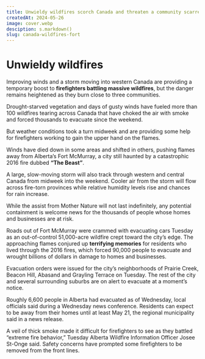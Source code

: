 ```yaml
---
title: Unwieldy wildfires scorch Canada and threaten a community scarred by past catastrophe
createdAt: 2024-05-26
image: cover.webp
desciption: s.markdown()
slug: canada-wildfires-fort
---
```


# Unwieldy wildfires

Improving winds and a storm moving into western Canada are providing a temporary boost to **firefighters battling massive wildfires**, but the danger remains heightened as they burn close to three communities.

Drought-starved vegetation and days of gusty winds have fueled more than 100 wildfires tearing across Canada that have choked the air with smoke and forced thousands to evacuate since the weekend.

But weather conditions took a turn midweek and are providing some help for firefighters working to gain the upper hand on the flames.

Winds have died down in some areas and shifted in others, pushing flames away from Alberta’s Fort McMurray, a city still haunted by a catastrophic 2016 fire dubbed **“The Beast”**.

A large, slow-moving storm will also track through western and central Canada from midweek into the weekend. Cooler air from the storm will flow across fire-torn provinces while relative humidity levels rise and chances for rain increase.

While the assist from Mother Nature will not last indefinitely, any potential containment is welcome news for the thousands of people whose homes and businesses are at risk.

Roads out of Fort McMurray were crammed with evacuating cars Tuesday as an out-of-control 51,000-acre wildfire crept toward the city’s edge. The approaching flames conjured up **terrifying memories** for residents who lived through the 2016 fires, which forced 90,000 people to evacuate and wrought billions of dollars in damage to homes and businesses.

Evacuation orders were issued for the city’s neighborhoods of Prairie Creek, Beacon Hill, Abasand and Grayling Terrace on Tuesday. The rest of the city and several surrounding suburbs are on alert to evacuate at a moment’s notice.

Roughly 6,600 people in Alberta had evacuated as of Wednesday, local officials said during a Wednesday news conference. Residents can expect to be away from their homes until at least May 21, the regional municipality said in a news release.

A veil of thick smoke made it difficult for firefighters to see as they battled “extreme fire behavior,” Tuesday Alberta Wildfire Information Officer Josee St-Onge said. Safety concerns have prompted some firefighters to be removed from the front lines.
